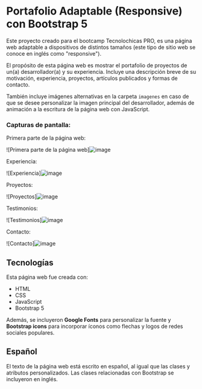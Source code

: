 # Portafolio Adaptable (Responsive) con Bootstrap 5

Este proyecto creado para el bootcamp Tecnolochicas PRO, es una página web adaptable a dispositivos de distintos tamaños (este tipo de sitio web se conoce en inglés como "responsive"). 

El propósito de esta página web es mostrar el portafolio de proyectos de un(a) desarrollador(a) y su experiencia. Incluye una descripción breve de su motivación, experiencia, proyectos, artículos publicados y formas de contacto. 

También incluye imágenes alternativas en la carpeta `imagenes` en caso de que se desee personalizar la imagen principal del desarrollador, además de animación a la escritura de la página web con JavaScript.

### Capturas de pantalla:

Primera parte de la página web:

![Primera parte de la página web]![image](https://github.com/HernandezAlma/Portafolio/assets/150403661/9ce3cdc8-d933-431e-9be0-57edca9b1656)


Experiencia:

![Experiencia]![image](https://github.com/HernandezAlma/Portafolio/assets/150403661/275dcafa-8edd-4019-a69e-ed89822e9fb1)


Proyectos:

![Proyectos]![image](https://github.com/HernandezAlma/Portafolio/assets/150403661/28f23759-fcae-421e-8f0e-06c498b0f80f)


Testimonios:

![Testimonios]![image](https://github.com/HernandezAlma/Portafolio/assets/150403661/efbf99ba-cecb-4a7a-bdbe-0862be250b86)


Contacto:

![Contacto]![image](https://github.com/HernandezAlma/Portafolio/assets/150403661/e1115162-a2b8-4ff4-9c29-2dea098c95c0)


## Tecnologías

Esta página web fue creada con:

* HTML
* CSS
* JavaScript 
* Bootstrap 5

Además, se incluyeron **Google Fonts** para personalizar la fuente y **Bootstrap icons** para incorporar íconos como flechas y logos de redes sociales populares. 

## Español

El texto de la página web está escrito en español, al igual que las clases y atributos personalizados. Las clases relacionadas con Bootstrap se incluyeron en inglés.




